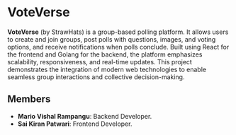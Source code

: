 # VoteVerse
**VoteVerse** (by StrawHats) is a group-based polling platform. It allows users to create and join groups, post polls with questions, images, and voting options, and receive notifications when polls conclude. Built using React for the frontend and Golang for the backend, the platform emphasizes scalability, responsiveness, and real-time updates. This project demonstrates the integration of modern web technologies to enable seamless group interactions and collective decision-making.

## Members

- **Mario Vishal Rampangu**: Backend Developer.
- **Sai Kiran Patwari**: Frontend Developer.
